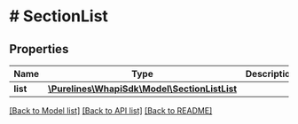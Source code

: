 # # SectionList

## Properties

Name | Type | Description | Notes
------------ | ------------- | ------------- | -------------
**list** | [**\Purelines\WhapiSdk\Model\SectionListList**](SectionListList.md) |  | [optional]

[[Back to Model list]](../../README.md#models) [[Back to API list]](../../README.md#endpoints) [[Back to README]](../../README.md)
